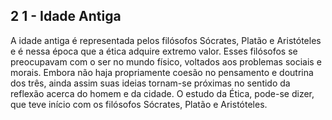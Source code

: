 ## 2 1 - Idade Antiga

A idade antiga é representada pelos filósofos Sócrates, Platão e Aristóteles e é nessa época que a ética adquire extremo valor. Esses filósofos se preocupavam com o ser no mundo físico, voltados aos problemas sociais e morais. Embora não haja propriamente coesão no pensamento e doutrina dos três, ainda assim suas ideias tornam-se próximas no sentido da reflexão acerca do homem e da cidade. O estudo da Ética, pode-se dizer, que teve início com os filósofos Sócrates, Platão e Aristóteles.